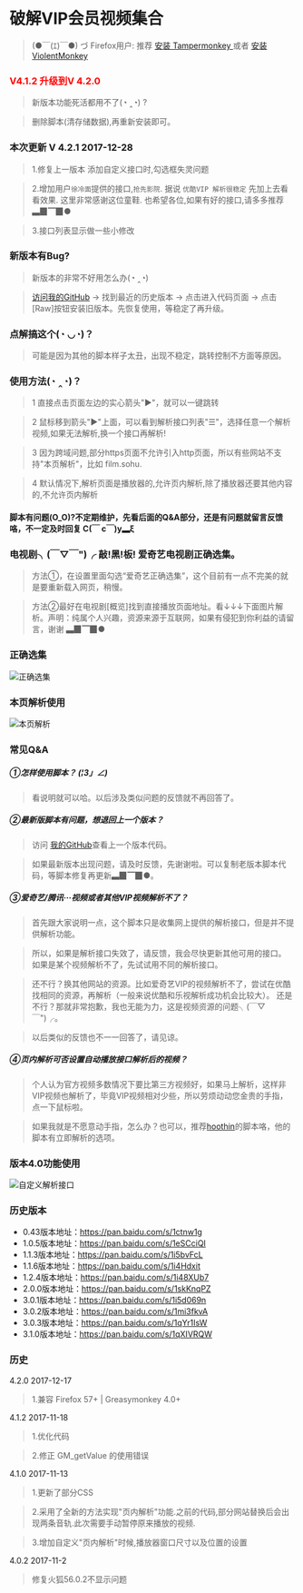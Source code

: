 # 破解VIP会员视频集合

>(●￣(ｴ)￣●) づ Firefox用户: 推荐 [安装 Tampermonkey ](https://addons.mozilla.org/zh-CN/firefox/addon/tampermonkey/) 或者 [安装 ViolentMonkey ](https://addons.mozilla.org/zh-CN/firefox/addon/violentmonkey/)

<h3 style="color:red"><b>V4.1.2 升级到V 4.2.0</b></h3>

>新版本功能死活都用不了(◔ ‸◔) ?

>删除脚本(清存储数据),再重新安装即可。

### 本次更新 V 4.2.1   2017-12-28

>1.修复上一版本 添加自定义接口时,勾选框失灵问题

>2.增加用户`徐冷面`提供的接口,`抢先影院`. 据说 `优酷VIP 解析很稳定` 先加上去看看效果. 这里非常感谢这位童鞋.
>也希望各位,如果有好的接口,请多多推荐 ▃▉▔▉●

>3.接口列表显示做一些小修改

### 新版本有Bug?
>新版本的非常不好用怎么办(◔ ‸◔)

>[访问我的GitHub](https://github.com/woolition/greasyforks/tree/master/hackVipVideosSet) → 找到最近的历史版本 → 点击进入代码页面 → 点击[Raw]按钮安装旧版本。先恢复使用，等稳定了再升级。

### 点解搞这个(◔ ◡◔)？
>可能是因为其他的脚本样子太丑，出现不稳定，跳转控制不方面等原因。

### 使用方法(◔ ‸◔)？
>1 直接点击页面左边的实心箭头"▶"，就可以一键跳转

>2 鼠标移到箭头"▶"上面，可以看到解析接口列表"☰"，选择任意一个解析视频,如果无法解析,换一个接口再解析!

>3 因为跨域问题,部分https页面不允许引入http页面，所以有些网站不支持"本页解析"，比如 film.sohu.

>4 默认情况下,解析页面是播放器的,允许页内解析,除了播放器还要其他内容的,不允许页内解析

#### 脚本有问题(O_O)?不定期维护，先看后面的Q&A部分，还是有问题就留言反馈咯，不一定及时回复 C(￣ c￣)y▂ξ

### 电视剧╮(￣▽￣")╭  敲!黑!板!   爱奇艺电视剧正确选集。
>方法①，在设置里面勾选“爱奇艺正确选集”，这个目前有一点不完美的就是要重新载入网页，稍慢。

>方法②最好在电视剧[概览]找到直接播放页面地址。看↓↓↓下面图片解析。声明：纯属个人兴趣，资源来源于互联网，如果有侵犯到你利益的请留言，谢谢 ▃▉▔▉●

### 正确选集
![正确选集](https://github.com/woolition/greasyforks/raw/master/img/%E6%AD%A3%E7%A1%AE%E9%80%89%E9%9B%86.gif)

### 本页解析使用
![本页解析](https://github.com/woolition/greasyforks/raw/master/img/%E9%A1%B5%E5%86%85%E8%A7%A3%E6%9E%90.gif)


### 常见Q&A
##### ①怎样使用脚本？ _(¦3」∠)_
>看说明就可以哈。以后涉及类似问题的反馈就不再回答了。

##### ②最新版脚本有问题，想退回上一个版本？
>访问 [我的GitHub](https://github.com/woolition/greasyforks/tree/master/hackVipVideosSet )查看上一个版本代码。

>如果最新版本出现问题，请及时反馈，先谢谢啦。可以复制老版本脚本代码，等脚本修复再更新▃▉▔▉●。

##### ③爱奇艺/腾讯···视频或者其他VIP视频解析不了？
>首先跟大家说明一点，这个脚本只是收集网上提供的解析接口，但是并不提供解析功能。

>所以，如果是解析接口失效了，请反馈，我会尽快更新其他可用的接口。
>如果是某个视频解析不了，先试试用不同的解析接口。

>还不行？换其他网站的资源。比如爱奇艺VIP的视频解析不了，尝试在优酷找相同的资源，再解析（一般来说优酷和乐视解析成功机会比较大）。
>还是不行？那就非常抱歉，我也无能为力，这是视频资源的问题╮(￣▽￣")╭。

>以后类似的反馈也不一一回答了，请见谅。

##### ④页内解析可否设置自动播放接口解析后的视频？
>个人认为官方视频多数情况下要比第三方视频好，如果马上解析，这样非VIP视频也解析了，毕竟VIP视频相对少些，所以劳烦动动您金贵的手指，点一下鼠标啦。

>如果我就是不愿意动手指，怎么办？也可以，推荐[hoothin](https://greasyfork.org/zh-CN/users/8227-hoothin)的脚本咯，他的脚本有立即解析的选项。

### 版本4.0功能使用
![自定义解析接口](https://github.com/woolition/greasyforks/raw/master/img/自定义解析接口.gif)


### 历史版本
* 0.43版本地址：https://pan.baidu.com/s/1ctnw1g
* 1.0.5版本地址：https://pan.baidu.com/s/1eSCciQI
* 1.1.3版本地址：https://pan.baidu.com/s/1i5bvFcL
* 1.1.6版本地址：https://pan.baidu.com/s/1i4Hdxit
* 1.2.4版本地址：https://pan.baidu.com/s/1i48XUb7
* 2.0.0版本地址：https://pan.baidu.com/s/1skKnqPZ
* 3.0.1版本地址：https://pan.baidu.com/s/1i5d069n
* 3.0.2版本地址：https://pan.baidu.com/s/1mi3fkvA
* 3.0.3版本地址：https://pan.baidu.com/s/1qYr1IsW
* 3.1.0版本地址：https://pan.baidu.com/s/1qXIVRQW

### 历史
4.2.0   2017-12-17

>1.兼容 Firefox 57+ | Greasymonkey 4.0+

4.1.2   2017-11-18

>1.优化代码

>2.修正 GM_getValue 的使用错误

4.1.0 2017-11-13

>1.更新了部分CSS

>2.采用了全新的方法实现"页内解析"功能.之前的代码,部分网站替换后会出现两条音轨.此次需要手动暂停原来播放的视频.

>3.增加自定义"页内解析"时候,播放器窗口尺寸以及位置的设置

4.0.2   2017-11-2

>修复火狐56.0.2不显示问题

